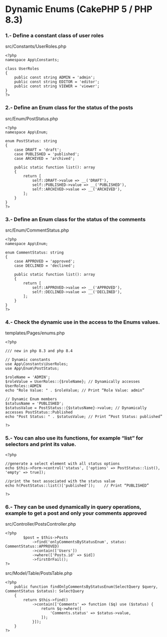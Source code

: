 # Dynamic Enums (CakePHP 5 / PHP 8.3)

### 1.- Define a constant class of user roles

src/Constants/UserRoles.php

```
<?php
namespace App\Constants;

class UserRoles
{
    public const string ADMIN = 'admin';
    public const string EDITOR = 'editor';
    public const string VIEWER = 'viewer';
}
?>
```

### 2.- Define an Enum class for the status of the posts

src/Enum/PostStatus.php

```
<?php
namespace App\Enum;

enum PostStatus: string
{
    case DRAFT = 'draft';
    case PUBLISHED = 'published';
    case ARCHIVED = 'archived';

    public static function list(): array
    {
        return [
            self::DRAFT->value => __('DRAFT'),
            self::PUBLISHED->value => __('PUBLISHED'),
            self::ARCHIVED->value => __('ARCHIVED'),
        ];
    }
}
?>
```

### 3.- Define an Enum class for the status of the comments

src/Enum/CommentStatus.php

```
<?php
namespace App\Enum;

enum CommentStatus: string
{
    case APPROVED = 'approved';
    case DECLINED = 'declined';

    public static function list(): array
    {
        return [
            self::APPROVED->value => __('APPROVED'),
            self::DECLINED->value => __('DECLINED'),
        ];
    }
}
?>
```

### 4.- Check the dynamic use in the access to the Enums values.

templates/Pages/enums.php

```
<?php

/// new in php 8.3 and php 8.4

// Dynamic constants
use App\Constants\UserRoles;
use App\Enum\PostStatus;

$roleName = 'ADMIN';
$roleValue = UserRoles::{$roleName}; // Dynamically accesses UserRoles::ADMIN
echo "Role Value: " . $roleValue; // Print “Role Value: admin”

// Dynamic Enum members
$statusName = 'PUBLISHED';
$statusValue = PostStatus::{$statusName}->value; // Dynamically accesses PostStatus::Published
echo "Post Status: " . $statusValue; // Print “Post Status: published”

?>
```

### 5.- You can also use its functions, for example “list” for selectors and print its value.

```
<?php

//generate a select element with all status options
echo $this->Form->control('status', ['options' => PostStatus::list(), 'empty' => true]);

//print the text associated with the status value
echo h(PostStatus::list()['published']);	// Print “PUBLISHED”

?>
```

### 6.- They can be used dynamically in query operations, example to get a post and only your comments approved

src/Controller/PostsController.php

```
<?php
        $post = $this->Posts
            ->find('onlyCommentsByStatusEnum', status:  CommentStatus::APPROVED)
            ->contain(['Users'])
            ->where(['Posts.id' => $id])
            ->firstOrFail();
?>
```

src/Model/Table/PostsTable.php

```
<?php
    public function findOnlyCommentsByStatusEnum(SelectQuery $query, CommentStatus $status): SelectQuery
    {
        return $this->find()
            ->contain(['Comments' => function ($q) use ($status) {
                return $q->where([
                    'Comments.status' => $status->value,
                ]);
            }]);
    }
?>
```


